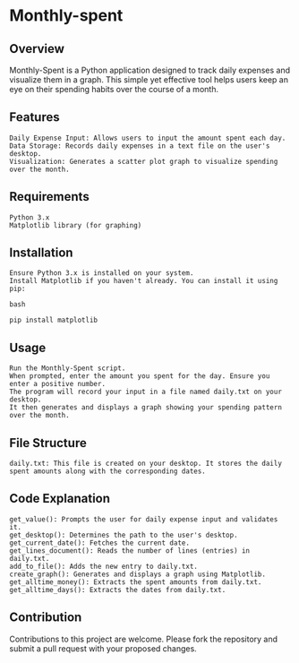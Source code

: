 # Monthly-spent

## Overview

Monthly-Spent is a Python application designed to track daily expenses and visualize them in a graph. This simple yet effective tool helps users keep an eye on their spending habits over the course of a month.
## Features

    Daily Expense Input: Allows users to input the amount spent each day.
    Data Storage: Records daily expenses in a text file on the user's desktop.
    Visualization: Generates a scatter plot graph to visualize spending over the month.

## Requirements

    Python 3.x
    Matplotlib library (for graphing)

## Installation

    Ensure Python 3.x is installed on your system.
    Install Matplotlib if you haven't already. You can install it using pip:

    bash

    pip install matplotlib

## Usage

    Run the Monthly-Spent script.
    When prompted, enter the amount you spent for the day. Ensure you enter a positive number.
    The program will record your input in a file named daily.txt on your desktop.
    It then generates and displays a graph showing your spending pattern over the month.

## File Structure

    daily.txt: This file is created on your desktop. It stores the daily spent amounts along with the corresponding dates.

## Code Explanation

    get_value(): Prompts the user for daily expense input and validates it.
    get_desktop(): Determines the path to the user's desktop.
    get_current_date(): Fetches the current date.
    get_lines_document(): Reads the number of lines (entries) in daily.txt.
    add_to_file(): Adds the new entry to daily.txt.
    create_graph(): Generates and displays a graph using Matplotlib.
    get_alltime_money(): Extracts the spent amounts from daily.txt.
    get_alltime_days(): Extracts the dates from daily.txt.

## Contribution

Contributions to this project are welcome. Please fork the repository and submit a pull request with your proposed changes.
